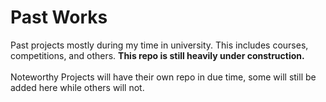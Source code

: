 # Past Works
Past projects mostly during my time in university. This includes courses, competitions, and others. **This repo is still heavily under construction.**
<br><br>
Noteworthy Projects will have their own repo in due time, some will still be added here while others will not.
